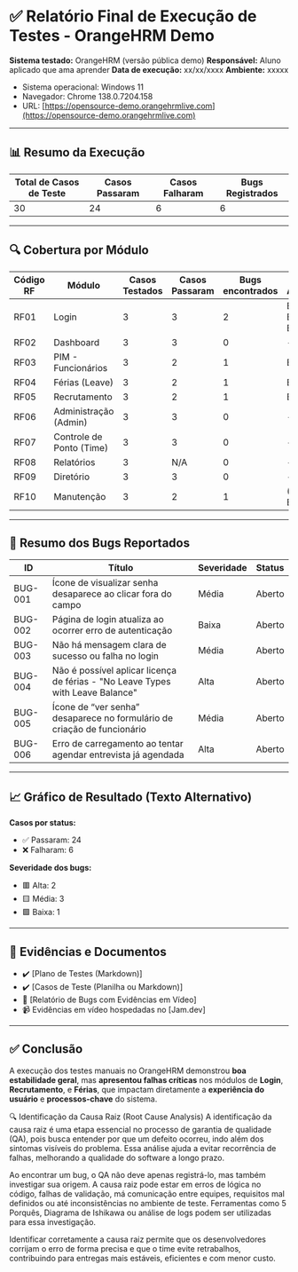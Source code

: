 # ✅ **Relatório Final de Execução de Testes - OrangeHRM Demo**

**Sistema testado:** OrangeHRM (versão pública demo)
**Responsável:** Aluno aplicado que ama aprender
**Data de execução:** xx/xx/xxxx
**Ambiente:** xxxxx

* Sistema operacional: Windows 11
* Navegador: Chrome 138.0.7204.158
* URL: [https://opensource-demo.orangehrmlive.com](https://opensource-demo.orangehrmlive.com)

---

## 📊 **Resumo da Execução**

| Total de Casos de Teste | Casos Passaram | Casos Falharam | Bugs Registrados |
| ----------------------- | -------------- | -------------- | ---------------- |
| 30                      | 24             | 6              | 6                |

---

## 🔍 **Cobertura por Módulo**

| Código RF | Módulo                   | Casos Testados | Casos Passaram | Bugs encontrados | Bug(s) Associado(s)       |
| --------- | ------------------------ | -------------- | -------------- | -------------- | ------------------------- |
| RF01      | Login                    | 3              | 3              | 2              | BUG-001, BUG-002, BUG-003 |
| RF02      | Dashboard                | 3              | 3              | 0              | -                         |
| RF03      | PIM - Funcionários       | 3              | 2              | 1              | BUG-005                   |
| RF04      | Férias (Leave)           | 3              | 2              | 1              | BUG-004                   |
| RF05      | Recrutamento             | 3              | 2              | 1              | BUG-006                   |
| RF06      | Administração (Admin)    | 3              | 3              | 0              | -                         |
| RF07      | Controle de Ponto (Time) | 3              | 3              | 0              | -                         |
| RF08      | Relatórios               | 3              | N/A            | 0              | -                         |
| RF09      | Diretório                | 3              | 3              | 0              | -                         |
| RF10      | Manutenção               | 3              | 2              | 1              | (Mesmo que BUG-005)       |

---

## 🐞 **Resumo dos Bugs Reportados**

| ID      | Título                                                                         | Severidade | Status |
| ------- | ------------------------------------------------------------------------------ | ---------- | ------ |
| BUG-001 | Ícone de visualizar senha desaparece ao clicar fora do campo                   | Média      | Aberto |
| BUG-002 | Página de login atualiza ao ocorrer erro de autenticação                       | Baixa      | Aberto |
| BUG-003 | Não há mensagem clara de sucesso ou falha no login                             | Média      | Aberto |
| BUG-004 | Não é possível aplicar licença de férias - "No Leave Types with Leave Balance" | Alta       | Aberto |
| BUG-005 | Ícone de “ver senha” desaparece no formulário de criação de funcionário        | Média      | Aberto |
| BUG-006 | Erro de carregamento ao tentar agendar entrevista já agendada                  | Alta       | Aberto |

---

## 📈 **Gráfico de Resultado (Texto Alternativo)**

**Casos por status:**

* ✅ Passaram: 24
* ❌ Falharam: 6

**Severidade dos bugs:**

* 🟥 Alta: 2
* 🟨 Média: 3
* 🟩 Baixa: 1

---

## 📁 **Evidências e Documentos**

* ✔️ [Plano de Testes (Markdown)]
* ✔️ [Casos de Teste (Planilha ou Markdown)]
* 🐛 [Relatório de Bugs com Evidências em Vídeo]
* 📹 Evidências em vídeo hospedadas no [Jam.dev]

---

## ✅ **Conclusão**

A execução dos testes manuais no OrangeHRM demonstrou **boa estabilidade geral**, mas **apresentou falhas críticas** nos módulos de **Login**, **Recrutamento**, e **Férias**, que impactam diretamente a **experiência do usuário** e **processos-chave** do sistema.

🔍 Identificação da Causa Raiz (Root Cause Analysis)
A identificação da causa raiz é uma etapa essencial no processo de garantia de qualidade (QA), pois busca entender por que um defeito ocorreu, indo além dos sintomas visíveis do problema. Essa análise ajuda a evitar recorrência de falhas, melhorando a qualidade do software a longo prazo.

Ao encontrar um bug, o QA não deve apenas registrá-lo, mas também investigar sua origem. A causa raiz pode estar em erros de lógica no código, falhas de validação, má comunicação entre equipes, requisitos mal definidos ou até inconsistências no ambiente de teste. Ferramentas como 5 Porquês, Diagrama de Ishikawa ou análise de logs podem ser utilizadas para essa investigação.

Identificar corretamente a causa raiz permite que os desenvolvedores corrijam o erro de forma precisa e que o time evite retrabalhos, contribuindo para entregas mais estáveis, eficientes e com menor custo.

